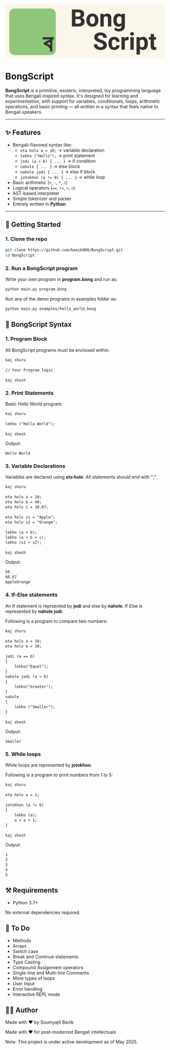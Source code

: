 ![BongScript Banner](img/banner.svg)

# BongScript

**BongScript** is a primitive, esoteric, interpreted, toy programming language that uses Bengali inspired syntax. It's designed for learning and experimentation, with support for variables, conditionals, loops, arithmetic operations, and basic printing — all written in a syntax that feels native to Bengali speakers.

---

## ✨ Features

- Bengali-flavored syntax like:
  - `eta holo a = 10;` → variable declaration
  - `lekho ("Hello");` → print statement
  - `jodi (a > b) { ... }` → if condition
  - `nahole { ... }` → else block
  - `nahole jodi { ... }` → else if block
  - `jotokhon (a != 0) { ... }` → while loop
- Basic arithmetic (`+`, `-`, `*`, `/`)
- Logical operators (`==`, `!=`, `>`, `<`)
- AST-based interpreter
- Simple tokenizer and parser
- Entirely written in **Python**

---

## 🚀 Getting Started

### 1. Clone the repo
```bash
git clone https://github.com/banik000/BongScript.git
cd BongScript
```

### 2. Run a BongScript program
Write your own program in **program.bong** and run as:
```bash
python main.py program.bong
```
Run any of the demo programs in examples folder as:
```bash
python main.py examples/hello_world.bong
```

## 🧠 BongScript Syntax

### 1. Program Block
All BongScript programs must be enclosed within:
```
kaj shuru

// Your Program logic

kaj shesh
```

### 2. Print Statements
Basic Hello World program:
```
kaj shuru

lekho ("Hello World");

kaj shesh
```
Output:
```
Hello World
```

### 3. Variable Declarations
Variables are declared using **eta holo**. All statements should end with ";".
```
kaj shuru

eta holo a = 10;
eta holo b = 40;
eta holo c = 10.67;

eta holo s1 = "Apple";
eta holo s2 = "Orange";

lekho (a + b);
lekho (a + b + c);
lekho (s1 + s2);

kaj shesh
```
Output:
```
50
60.67      
AppleOrange
```
### 4. If-Else statements
An If statement is reprsented by **jodi** and else by **nahole**. If Else is represented by **nahole jodi**.

Following is a program to compare two numbers:
```
kaj shuru

eta holo a = 10;
eta holo b = 30;

jodi (a == b)
{
    lekho("Equal");
}
nahole jodi (a > b)
{
    lekho("Greater");
}
nahole
{
    lekho ("Smaller");
}

kaj shesh
```
Output:
```
Smaller
```

### 5. While loops
While loops are represented by **jotokhon**.

Following is a program to print numbers from 1 to 5:
```
kaj shuru

eta holo a = 1;

jotokhon (a != 6)
{
    lekho (a);
    a = a + 1;
}

kaj shesh
```
Output:
```
1
2
3
4
5
```

## ⚒️ Requirements
* Python 3.7+

No external dependencies required.


## 🥺 To Do
* Methods
* Arrays
* Switch case
* Break and Continue statements
* Type Casting
* Compound Assignment operators
* Single-line and Multi-line Comments
* More types of loops
* User Input 
* Error handling
* Interactive REPL mode

## 👨‍💻 Author
Made with ❤️ by Soumyajit Banik

Made with ❤️ for post-modernist Bengali intellectuals

Note: This project is under active development as of May 2025.

